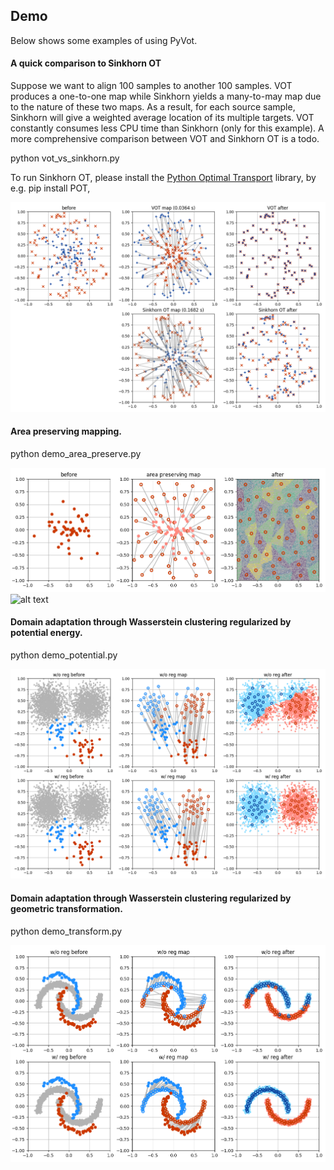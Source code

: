 ## Demo

Below shows some examples of using PyVot.


#### A quick comparison to Sinkhorn OT
Suppose we want to align 100 samples to another 100 samples. 
VOT produces a one-to-one map while Sinkhorn yields a 
many-to-may map due to the nature of these two maps. As a result,
for each source sample, Sinkhorn will give a weighted average location of its
multiple targets. VOT constantly consumes less CPU time than Sinkhorn (only for this example). 
A more comprehensive comparison between VOT and Sinkhorn OT is a todo.

python vot_vs_sinkhorn.py

To run Sinkhorn OT, please install the [Python Optimal Transport](https://github.com/rflamary/POT) library, by e.g. pip install POT, 

![alt text](pics/vot_vs_sinkhorn.png?raw=true)
 

#### Area preserving mapping. 

python demo_area_preserve.py

![alt text](pics/area_preserve.png?raw=true)
![alt text](pics/area_preserve.gif?raw=true)

#### Domain adaptation through Wasserstein clustering regularized by potential energy.

python demo_potential.py

![alt text](pics/rwm_potential.png?raw=true)

#### Domain adaptation through Wasserstein clustering regularized by geometric transformation.

python demo_transform.py

![alt text](pics/rwm_transform.png?raw=true)
